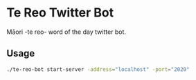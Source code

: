 # Te Reo Twitter Bot

Māori -te reo- word of the day twitter bot.   

## Usage

```bash
./te-reo-bot start-server -address="localhost" -port="2020"
```

